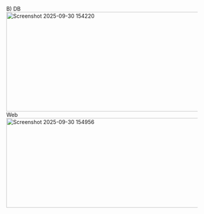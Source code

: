 B) DB<img width="1496" height="262" alt="Screenshot 2025-09-30 154220" src="https://github.com/user-attachments/assets/050e801a-722a-448e-a719-bb364215ece6" />
 Web<img width="1494" height="236" alt="Screenshot 2025-09-30 154956" src="https://github.com/user-attachments/assets/10ed1151-4d8c-43f6-afd8-f92f159381e0" />
